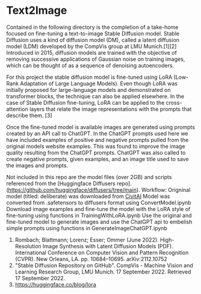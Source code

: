 # Text2Image

Contained in the following directory is the completion of a take-home focused on fine-tuning a text-to-image Stable Diffusion model. 
Stable Diffusion uses a kind of diffusion model (DM), called a latent diffusion model (LDM) developed by the CompVis group at LMU Munich.[1][2] Introduced in 2015, diffusion models are trained with the objective of removing successive applications of Gaussian noise on training images, which can be thought of as a sequence of denoising autoencoders. 

For this project the stable diffusion model is fine-tuned using LoRA (Low-Rank Adaptation of Large Language Models). Even though LoRA was initially proposed for large-language models and demonstrated on transformer blocks, the technique can also be applied elsewhere. In the case of Stable Diffusion fine-tuning, LoRA can be applied to the cross-attention layers that relate the image representations with the prompts that describe them. [3] 

Once the fine-tuned model is available images are generated using prompts created by an API call to ChatGPT. In the ChatGPT prompts used here we have included examples of positive and negative prompts pulled from the original models website examples. This was found to improve the image quality resulting from the ChatGPT prompts. ChatGPT was also called to create negative prompts, given examples, and an image title used to save the images and prompts. 

Not included in this repo are the model files (over 2GB) and scripts referenced from the [Huggingface Diffusers repo]. (https://github.com/huggingface/diffusers/tree/main). 
Workflow:
    Origninal model (titled: deliberate) was downloaded from [CivitAI](https://civitai.com/models/4823/deliberate)
    Model was converted from .safetensors to diffusers format using ConvertModel.ipynb
    Download image examples and fine-tune the model with the LoRA style of fine-tuning using functions in TrainingWithLoRA.ipynb
    Use the original and fine-tuned model to generate images and use the ChatGPT api to embelish simple prompts using functions in GenerateImageChatGPT.ipynb






1) Rombach; Blattmann; Lorenz; Esser; Ommer (June 2022). High-Resolution Image Synthesis with Latent Diffusion Models (PDF). International Conference on Computer Vision and Pattern Recognition (CVPR). New Orleans, LA. pp. 10684–10695. arXiv:2112.10752
2) "Stable Diffusion Repository on GitHub". CompVis - Machine Vision and Learning Research Group, LMU Munich. 17 September 2022. Retrieved 17 September 2022.
3) https://huggingface.co/blog/lora
